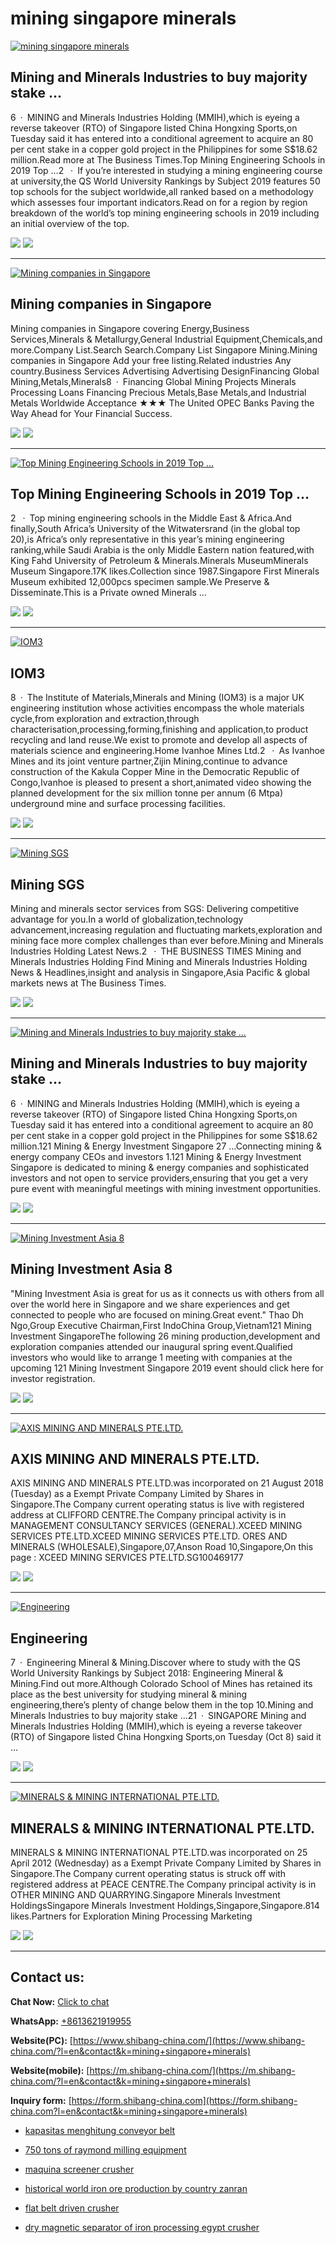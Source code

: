 # mining singapore minerals

<a href="https://swt.shibang-china.com/?l=en&img&k=mining+singapore+minerals" target="_blank">![mining singapore minerals](http://static.shibang-china.com/all-800x300/555.jpg)</a>

## Mining and Minerals Industries to buy majority stake …
6&ensp;&#0183;&ensp;MINING and Minerals Industries Holding (MMIH),which is eyeing a reverse takeover (RTO) of Singapore listed China Hongxing Sports,on Tuesday said it has entered into a conditional agreement to acquire an 80 per cent stake in a copper gold project in the Philippines for some S$18.62 million.Read more at The Business Times.Top Mining Engineering Schools in 2019 Top …2 &ensp;&#0183;&ensp;If you’re interested in studying a mining engineering course at university,the QS World University Rankings by Subject 2019 features 50 top schools for the subject worldwide,all ranked based on a methodology which assesses four important indicators.Read on for a region by region breakdown of the world’s top mining engineering schools in 2019 including an initial overview of the top.


<a href="https://whatsapp.shibangsoft.com/WhatsApp.php" target="_blank" title="WhatsApp">![](http://static.shibang-china.com/icon/whatsapp.png)</a> <a href="https://swt.shibang-china.com/?l=en&icon&k=mining+singapore+minerals" target="_blank">![](http://static.shibang-china.com/icon/chat-en.png)</a>

---

<a href="https://swt.shibang-china.com/?l=en&img&k=mining+singapore+minerals" target="_blank">![Mining companies in Singapore](http://static.shibang-china.com/all-800x300/209.jpg)</a>

## Mining companies in Singapore
Mining companies in Singapore covering Energy,Business Services,Minerals &amp; Metallurgy,General Industrial Equipment,Chemicals,and more.Company List.Search Search.Company List Singapore Mining.Mining companies in Singapore Add your free listing.Related industries Any country.Business Services Advertising Advertising DesignFinancing Global Mining,Metals,Minerals8&ensp;&#0183;&ensp;Financing Global Mining Projects Minerals Processing Loans Financing Precious Metals,Base Metals,and Industrial Metals Worldwide Acceptance ★★★ The United OPEC Banks Paving the Way Ahead for Your Financial Success.


<a href="https://whatsapp.shibangsoft.com/WhatsApp.php" target="_blank" title="WhatsApp">![](http://static.shibang-china.com/icon/whatsapp.png)</a> <a href="https://swt.shibang-china.com/?l=en&icon&k=mining+singapore+minerals" target="_blank">![](http://static.shibang-china.com/icon/chat-en.png)</a>

---

<a href="https://swt.shibang-china.com/?l=en&img&k=mining+singapore+minerals" target="_blank">![Top Mining Engineering Schools in 2019 Top …](http://static.shibang-china.com/all-800x300/622.jpg)</a>

## Top Mining Engineering Schools in 2019 Top …
2 &ensp;&#0183;&ensp;Top mining engineering schools in the Middle East &amp; Africa.And finally,South Africa’s University of the Witwatersrand (in the global top 20),is Africa’s only representative in this year’s mining engineering ranking,while Saudi Arabia is the only Middle Eastern nation featured,with King Fahd University of Petroleum &amp; Minerals.Minerals MuseumMinerals Museum Singapore.17K likes.Collection since 1987.Singapore First Minerals Museum exhibited 12,000pcs specimen sample.We Preserve &amp; Disseminate.This is a Private owned Minerals …


<a href="https://whatsapp.shibangsoft.com/WhatsApp.php" target="_blank" title="WhatsApp">![](http://static.shibang-china.com/icon/whatsapp.png)</a> <a href="https://swt.shibang-china.com/?l=en&icon&k=mining+singapore+minerals" target="_blank">![](http://static.shibang-china.com/icon/chat-en.png)</a>

---

<a href="https://swt.shibang-china.com/?l=en&img&k=mining+singapore+minerals" target="_blank">![IOM3](http://static.shibang-china.com/all-800x300/951.jpg)</a>

## IOM3
8&ensp;&#0183;&ensp;The Institute of Materials,Minerals and Mining (IOM3) is a major UK engineering institution whose activities encompass the whole materials cycle,from exploration and extraction,through characterisation,processing,forming,finishing and application,to product recycling and land reuse.We exist to promote and develop all aspects of materials science and engineering.Home Ivanhoe Mines Ltd.2 &ensp;&#0183;&ensp;As Ivanhoe Mines and its joint venture partner,Zijin Mining,continue to advance construction of the Kakula Copper Mine in the Democratic Republic of Congo,Ivanhoe is pleased to present a short,animated video showing the planned development for the six million tonne per annum (6 Mtpa) underground mine and surface processing facilities.


<a href="https://whatsapp.shibangsoft.com/WhatsApp.php" target="_blank" title="WhatsApp">![](http://static.shibang-china.com/icon/whatsapp.png)</a> <a href="https://swt.shibang-china.com/?l=en&icon&k=mining+singapore+minerals" target="_blank">![](http://static.shibang-china.com/icon/chat-en.png)</a>

---

<a href="https://swt.shibang-china.com/?l=en&img&k=mining+singapore+minerals" target="_blank">![Mining SGS](http://static.shibang-china.com/all-800x300/426.jpg)</a>

## Mining SGS
Mining and minerals sector services from SGS: Delivering competitive advantage for you.In a world of globalization,technology advancement,increasing regulation and fluctuating markets,exploration and mining face more complex challenges than ever before.Mining and Minerals Industries Holding Latest News.2 &ensp;&#0183;&ensp;THE BUSINESS TIMES Mining and Minerals Industries Holding Find Mining and Minerals Industries Holding News &amp; Headlines,insight and analysis in Singapore,Asia Pacific &amp; global markets news at The Business Times.


<a href="https://whatsapp.shibangsoft.com/WhatsApp.php" target="_blank" title="WhatsApp">![](http://static.shibang-china.com/icon/whatsapp.png)</a> <a href="https://swt.shibang-china.com/?l=en&icon&k=mining+singapore+minerals" target="_blank">![](http://static.shibang-china.com/icon/chat-en.png)</a>

---

<a href="https://swt.shibang-china.com/?l=en&img&k=mining+singapore+minerals" target="_blank">![Mining and Minerals Industries to buy majority stake …](http://static.shibang-china.com/all-800x300/1441.jpg)</a>

## Mining and Minerals Industries to buy majority stake …
6&ensp;&#0183;&ensp;MINING and Minerals Industries Holding (MMIH),which is eyeing a reverse takeover (RTO) of Singapore listed China Hongxing Sports,on Tuesday said it has entered into a conditional agreement to acquire an 80 per cent stake in a copper gold project in the Philippines for some S$18.62 million.121 Mining &amp; Energy Investment Singapore 27 …Connecting mining &amp; energy company CEOs and investors 1.121 Mining &amp; Energy Investment Singapore is dedicated to mining &amp; energy companies and sophisticated investors and not open to service providers,ensuring that you get a very pure event with meaningful meetings with mining investment opportunities.


<a href="https://whatsapp.shibangsoft.com/WhatsApp.php" target="_blank" title="WhatsApp">![](http://static.shibang-china.com/icon/whatsapp.png)</a> <a href="https://swt.shibang-china.com/?l=en&icon&k=mining+singapore+minerals" target="_blank">![](http://static.shibang-china.com/icon/chat-en.png)</a>

---

<a href="https://swt.shibang-china.com/?l=en&img&k=mining+singapore+minerals" target="_blank">![Mining Investment Asia 8](http://static.shibang-china.com/all-800x300/608.jpg)</a>

## Mining Investment Asia 8
&quot;Mining Investment Asia is great for us as it connects us with others from all over the world here in Singapore and we share experiences and get connected to people who are focused on mining.Great event.&quot; Thao Dh Ngo,Group Executive Chairman,First IndoChina Group,Vietnam121 Mining Investment SingaporeThe following 26 mining production,development and exploration companies attended our inaugural spring event.Qualified investors who would like to arrange 1 meeting with companies at the upcoming 121 Mining Investment Singapore 2019 event should click here for investor registration.


<a href="https://whatsapp.shibangsoft.com/WhatsApp.php" target="_blank" title="WhatsApp">![](http://static.shibang-china.com/icon/whatsapp.png)</a> <a href="https://swt.shibang-china.com/?l=en&icon&k=mining+singapore+minerals" target="_blank">![](http://static.shibang-china.com/icon/chat-en.png)</a>

---

<a href="https://swt.shibang-china.com/?l=en&img&k=mining+singapore+minerals" target="_blank">![AXIS MINING AND MINERALS PTE.LTD.](http://static.shibang-china.com/all-800x300/1347.jpg)</a>

## AXIS MINING AND MINERALS PTE.LTD.
AXIS MINING AND MINERALS PTE.LTD.was incorporated on 21 August 2018 (Tuesday) as a Exempt Private Company Limited by Shares in Singapore.The Company current operating status is live with registered address at CLIFFORD CENTRE.The Company principal activity is in MANAGEMENT CONSULTANCY SERVICES (GENERAL).XCEED MINING SERVICES PTE.LTD.XCEED MINING SERVICES PTE.LTD. ORES AND MINERALS (WHOLESALE),Singapore,07,Anson Road 10,Singapore,On this page : XCEED MINING SERVICES PTE.LTD.SG100469177


<a href="https://whatsapp.shibangsoft.com/WhatsApp.php" target="_blank" title="WhatsApp">![](http://static.shibang-china.com/icon/whatsapp.png)</a> <a href="https://swt.shibang-china.com/?l=en&icon&k=mining+singapore+minerals" target="_blank">![](http://static.shibang-china.com/icon/chat-en.png)</a>

---

<a href="https://swt.shibang-china.com/?l=en&img&k=mining+singapore+minerals" target="_blank">![Engineering](http://static.shibang-china.com/all-800x300/290.jpg)</a>

## Engineering
7&ensp;&#0183;&ensp;Engineering Mineral &amp; Mining.Discover where to study with the QS World University Rankings by Subject 2018: Engineering Mineral &amp; Mining.Find out more.Although Colorado School of Mines has retained its place as the best university for studying mineral &amp; mining engineering,there’s plenty of change below them in the top 10.Mining and Minerals Industries to buy majority stake …21&ensp;&#0183;&ensp;SINGAPORE Mining and Minerals Industries Holding (MMIH),which is eyeing a reverse takeover (RTO) of Singapore listed China Hongxing Sports,on Tuesday (Oct 8) said it …


<a href="https://whatsapp.shibangsoft.com/WhatsApp.php" target="_blank" title="WhatsApp">![](http://static.shibang-china.com/icon/whatsapp.png)</a> <a href="https://swt.shibang-china.com/?l=en&icon&k=mining+singapore+minerals" target="_blank">![](http://static.shibang-china.com/icon/chat-en.png)</a>

---

<a href="https://swt.shibang-china.com/?l=en&img&k=mining+singapore+minerals" target="_blank">![MINERALS &amp; MINING INTERNATIONAL PTE.LTD.](http://static.shibang-china.com/all-800x300/1340.jpg)</a>

## MINERALS &amp; MINING INTERNATIONAL PTE.LTD.
MINERALS &amp; MINING INTERNATIONAL PTE.LTD.was incorporated on 25 April 2012 (Wednesday) as a Exempt Private Company Limited by Shares in Singapore.The Company current operating status is struck off with registered address at PEACE CENTRE.The Company principal activity is in OTHER MINING AND QUARRYING.Singapore Minerals Investment HoldingsSingapore Minerals Investment Holdings,Singapore,Singapore.814 likes.Partners for Exploration Mining Processing Marketing


<a href="https://whatsapp.shibangsoft.com/WhatsApp.php" target="_blank" title="WhatsApp">![](http://static.shibang-china.com/icon/whatsapp.png)</a> <a href="https://swt.shibang-china.com/?l=en&icon&k=mining+singapore+minerals" target="_blank">![](http://static.shibang-china.com/icon/chat-en.png)</a>

---
## Contact us:

**Chat Now:** [Click to chat](https://swt.shibang-china.com?l=en&contact&k=mining+singapore+minerals)

**WhatsApp:**  [+8613621919955](https://whatsapp.shibangsoft.com/WhatsApp.php)

**Website(PC):** [https://www.shibang-china.com/](https://www.shibang-china.com/?l=en&contact&k=mining+singapore+minerals)

**Website(mobile):** [https://m.shibang-china.com/](https://m.shibang-china.com/?l=en&contact&k=mining+singapore+minerals)

**Inquiry form:** [https://form.shibang-china.com](https://form.shibang-china.com?l=en&contact&k=mining+singapore+minerals)

* [kapasitas menghitung conveyor belt](../151/kapasitas%20menghitung%20conveyor%20belt.md)

* [750 tons of raymond milling equipment](../158/750%20tons%20of%20raymond%20milling%20equipment.md)

* [maquina screener crusher](../155/maquina%20screener%20crusher.md)

* [historical world iron ore production by country zanran](../151/historical%20world%20iron%20ore%20production%20by%20country%20zanran.md)

* [flat belt driven crusher](../157/flat%20belt%20driven%20crusher.md)

* [dry magnetic separator of iron processing egypt crusher](../160/dry%20magnetic%20separator%20of%20iron%20processing%20egypt%20crusher.md)